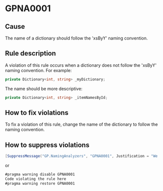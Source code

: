 # GPNA0001 #

## Cause ##

The name of a dictionary should follow the 'xsByY' naming convention.

## Rule description ##

A violation of this rule occurs when a dictionary does not follow the 'xsByY'
naming convention. For example:

```csharp
private Dictionary<int, string> _myDictionary;
```

The name should be more descriptive:

```csharp
private Dictionary<int, string> _itemNamesById;
```

## How to fix violations ##

To fix a violation of this rule, change the name of the dictionary to follow the
naming convention.

## How to suppress violations ##

```csharp
[SuppressMessage("GP.NamingAnalyzers", "GPNA0001", Justification = "We should not follow the naming convention in this case.")]
```

or

```csharp
#pragma warning disable GPNA0001
Code violating the rule here
#pragma warning restore GPNA0001
```
